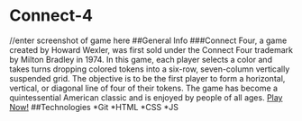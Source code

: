 # **Connect-4**
//enter screenshot of game here 
##General Info
###Connect Four, a game created by Howard Wexler, was first sold under the Connect Four trademark by Milton Bradley in 1974. In this game, each player selects a color and takes turns dropping colored tokens into a six-row, seven-column vertically suspended grid. The objective is to be the first player to form a horizontal, vertical, or diagonal line of four of their tokens. The game has become a quintessential American classic and is enjoyed by people of all ages.
[Play Now!](https://matts-connect-four-game.netlify.app/)
##Technologies 
*Git
*HTML
*CSS
*JS
